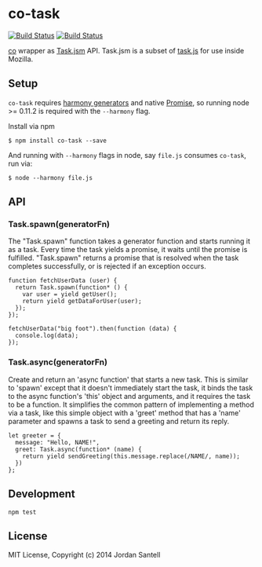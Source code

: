 # co-task 

[![Build Status](http://img.shields.io/travis/jsantell/co-task.svg?style=flat-square)](https://travis-ci.org/jsantell/co-task)
[![Build Status](http://img.shields.io/npm/v/co-task.svg?style=flat-square)](https://www.npmjs.org/package/co-task)

[co](https://github.com/visionmedia/co) wrapper as [Task.jsm](https://github.com/mozilla/gecko-dev/blob/master/toolkit/modules/Task.jsm) API. Task.jsm is a subset of [task.js](http://taskjs.org/) for use inside Mozilla.

## Setup

`co-task` requires [harmony generators](http://wiki.ecmascript.org/doku.php?id=harmony:generators) and native [Promise](https://developer.mozilla.org/en-US/docs/Web/JavaScript/Reference/Global_Objects/Promise), so running node >= 0.11.2 is required with the `--harmony` flag.

Install via npm

```
$ npm install co-task --save
```

And running with `--harmony` flags in node, say `file.js` consumes `co-task`, run via:

```
$ node --harmony file.js
```

## API

### Task.spawn(generatorFn)

The "Task.spawn" function takes a generator function and starts running it as a task.
Every time the task yields a promise, it waits until the promise is
fulfilled. "Task.spawn" returns a promise that is resolved when the task completes
successfully, or is rejected if an exception occurs.

```
function fetchUserData (user) {
  return Task.spawn(function* () {
    var user = yield getUser();
    return yield getDataForUser(user);
  });
});

fetchUserData("big foot").then(function (data) {
  console.log(data);
});
```

### Task.async(generatorFn)

Create and return an 'async function' that starts a new task. This is similar to 'spawn'
except that it doesn't immediately start the task, it binds the task to the async
function's 'this' object and arguments, and it requires the task to be a function.
It simplifies the common pattern of implementing a method via a task,
like this simple object with a 'greet' method that has a 'name' parameter
and spawns a task to send a greeting and return its reply.

```
let greeter = {
  message: "Hello, NAME!",
  greet: Task.async(function* (name) {
    return yield sendGreeting(this.message.replace(/NAME/, name));
  })
};
```

## Development

`npm test`

## License

MIT License, Copyright (c) 2014 Jordan Santell
